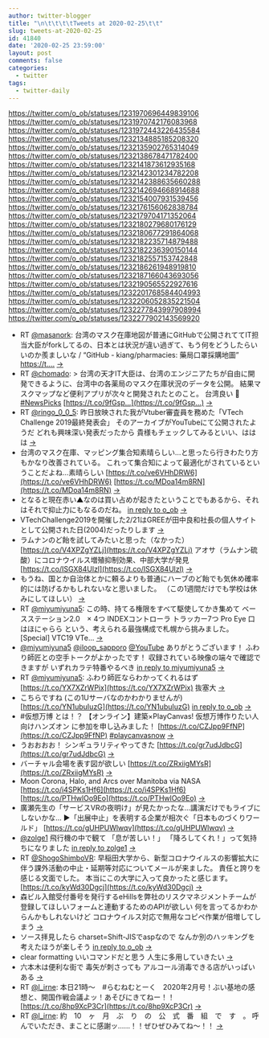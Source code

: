 ```yaml
---
author: twitter-blogger
title: "\n\t\t\t\tTweets at 2020-02-25\t\t"
slug: tweets-at-2020-02-25
id: 41840
date: '2020-02-25 23:59:00'
layout: post
comments: false
categories:
  - twitter
tags:
  - twitter-daily
---
```


https://twitter.com/o_ob/statuses/1231970696449839106 https://twitter.com/o_ob/statuses/1231970742176083968 https://twitter.com/o_ob/statuses/1231972443226435584 https://twitter.com/o_ob/statuses/1232134885185208320 https://twitter.com/o_ob/statuses/1232135902765314049 https://twitter.com/o_ob/statuses/1232138678471782400 https://twitter.com/o_ob/statuses/1232141873612935168 https://twitter.com/o_ob/statuses/1232142301234782208 https://twitter.com/o_ob/statuses/1232142388635660288 https://twitter.com/o_ob/statuses/1232142694668914688 https://twitter.com/o_ob/statuses/1232154007931539456 https://twitter.com/o_ob/statuses/1232176156062838784 https://twitter.com/o_ob/statuses/1232179704171352064 https://twitter.com/o_ob/statuses/1232180279680176129 https://twitter.com/o_ob/statuses/1232180677291864068 https://twitter.com/o_ob/statuses/1232182235714879488 https://twitter.com/o_ob/statuses/1232182236390150144 https://twitter.com/o_ob/statuses/1232182557153742848 https://twitter.com/o_ob/statuses/1232186261948919810 https://twitter.com/o_ob/statuses/1232187166043693056 https://twitter.com/o_ob/statuses/1232190565522927616 https://twitter.com/o_ob/statuses/1232201768584404993 https://twitter.com/o_ob/statuses/1232206052835221504 https://twitter.com/o_ob/statuses/1232277843997908994 https://twitter.com/o_ob/statuses/1232277902143569920  

*   RT [@masanork](https://twitter.com/masanork): 台湾のマスク在庫地図が普通にGitHubで公開されててIT担当大臣がforkしてるの、日本とは状況が違い過ぎて、もう何をどうしたらいいのか羨ましいな / “GitHub - kiang/pharmacies: 藥局口罩採購地圖” [https://t.…](https://t.…) [->](https://twitter.com/o_ob/statuses/1231970696449839106)
*   RT [@chomado](https://twitter.com/chomado): > 台湾の天才IT大臣は、台湾のエンジニアたちが自由に開発できるように、台湾中の各薬局のマスク在庫状況のデータを公開。 結果マスクマップなど便利アプリが次々と開発されたとのこと。 台湾良い 🎀 [#NewsPicks](https://twitter.com/search?q=%23NewsPicks&src=hash) [https://t.co/9fGsp…](https://t.co/9fGsp…) [->](https://twitter.com/o_ob/statuses/1231970742176083968)
*   RT [@ringo_0_0_5](https://twitter.com/ringo_0_0_5): 昨日放映された我がVtuber審査員を務めた「VTech Challenge 2019最終発表会」 そのアーカイブがYouTubeにて公開されたようだ どれも興味深い発表だったから 貴様もチェックしてみるといい、ははは [->](https://twitter.com/o_ob/statuses/1231972443226435584)
*   台湾のマスク在庫、マッピング集合知素晴らしい…と思ったら行きわたり方もかなり改善されている。 これって集合知によって最適化がされているということだよね…素晴らしい [https://t.co/ve6VHhDRW6](https://t.co/ve6VHhDRW6) [https://t.co/MDoa14m8RN](https://t.co/MDoa14m8RN) [->](https://twitter.com/o_ob/statuses/1232134885185208320)
*   となると現在赤い▲なのは買い占めが起きたということでもあるから、それはそれで抑止力にもなるのだね。 [in reply to o_ob](https://twitter.com/o_ob/statuses/1232134885185208320) [->](https://twitter.com/o_ob/statuses/1232135902765314049)
*   VTechChallenge2019を開催した2/21はGREEが田中良和社長の個人サイトとして公開された日(2004)だったりします [->](https://twitter.com/o_ob/statuses/1232138678471782400)
*   ラムナンのど飴を試してみたいと思った（なかった） [https://t.co/V4XPZgYZLj](https://t.co/V4XPZgYZLj) アオサ（ラムナン硫酸）にコロナウイルス増殖抑制効果、中部大学が発見 [https://t.co/ISGX84Ulzl](https://t.co/ISGX84Ulzl) [->](https://twitter.com/o_ob/statuses/1232141873612935168)
*   もうね、国とか自治体とかに頼るよりも普通にハーブのど飴でも気休め確率的には防げるかもしれないなと思いました。 （この1週間だけでも学校は休みにしてほしい） [->](https://twitter.com/o_ob/statuses/1232142301234782208)
*   RT [@miyumiyuna5](https://twitter.com/miyumiyuna5): この時、持てる権限をすべて駆使してかき集めて ベースステーション2.0　× 4つ INDEXコントローラ トラッカー7つ Pro Eye 口はほにゃらら という、考えられる最強構成で札幌から挑みました。 [Special] VTC19 VTe… [->](https://twitter.com/o_ob/statuses/1232142388635660288)
*   [@miyumiyuna5](https://twitter.com/miyumiyuna5) [@iloop_sapporo](https://twitter.com/iloop_sapporo) [@YouTube](https://twitter.com/YouTube) ありがとうございます！ ふわり師匠との空手トークがよかったです！ 収録されている映像の端々で確認できますが いずれカラテ特番やるべき [in reply to miyumiyuna5](https://twitter.com/miyumiyuna5/statuses/1232106743393439750) [->](https://twitter.com/o_ob/statuses/1232142694668914688)
*   RT [@miyumiyuna5](https://twitter.com/miyumiyuna5): ふわり師匠ならわかってくれるはず [https://t.co/YX7XZrWPix](https://t.co/YX7XZrWPix) 抜塞大 [->](https://twitter.com/o_ob/statuses/1232154007931539456)
*   こちらですね (この1Uサーバなのかわかりませんが) [https://t.co/YN1ubuIuzG](https://t.co/YN1ubuIuzG) [in reply to o_ob](https://twitter.com/o_ob/statuses/1232138678471782400) [->](https://twitter.com/o_ob/statuses/1232176156062838784)
*   #仮想万博 とは！？ 【オンライン】建築×PlayCanvas! 仮想万博作りたい人向けハンズオン に参加を申し込みました！ [https://t.co/CZJpp9FfNP](https://t.co/CZJpp9FfNP) [#playcanvasnow](https://twitter.com/search?q=%23playcanvasnow&src=hash) [->](https://twitter.com/o_ob/statuses/1232179704171352064)
*   うおおおお！ シンギュラリティやってきた [https://t.co/gr7udJdbcG](https://t.co/gr7udJdbcG) [->](https://twitter.com/o_ob/statuses/1232180279680176129)
*   バーチャル会場を表す図が欲しい [https://t.co/ZRxiigMYsR](https://t.co/ZRxiigMYsR) [->](https://twitter.com/o_ob/statuses/1232180677291864068)
*   Moon Corona, Halo, and Arcs over Manitoba via NASA [https://t.co/i4SPKs1Hf6](https://t.co/i4SPKs1Hf6) [https://t.co/PTHwlOo9Eo](https://t.co/PTHwlOo9Eo) [->](https://twitter.com/o_ob/statuses/1232182235714879488)
*   廣瀬先生の「サービスVRの夜明け」が見たかったな…講演だけでもライブにしないかな… ▶「出展中止」を表明する企業が相次ぐ「日本ものづくりワールド」 [https://t.co/gUHPUWlwqv](https://t.co/gUHPUWlwqv) [->](https://twitter.com/o_ob/statuses/1232182236390150144)
*   [@zolge1](https://twitter.com/zolge1) 飛行機の中で観て 「息が苦しい！」 「降ろしてくれ！」って気持ちになりました [in reply to zolge1](https://twitter.com/zolge1/statuses/1232182183743197184) [->](https://twitter.com/o_ob/statuses/1232182557153742848)
*   RT [@ShogoShimboVR](https://twitter.com/ShogoShimboVR): 早稲田大学から、新型コロナウイルスの影響拡大に伴う課外活動の中止・延期等対応についてメールが来ました。 責任と誇りを感じる文面でした。 本当にこの大学に入って良かったと感じます。 [https://t.co/kyWd30Dgcj](https://t.co/kyWd30Dgcj) [->](https://twitter.com/o_ob/statuses/1232186261948919810)
*   森ビル入館受付番号を発行するeHillsを弊社のリスクマネジメントチームが登録してほしいフォームと連動するためのAPIが欲しい 何を言ってるかわからんかもしれないけど コロナウイルス対応で無用なコピペ作業が倍増してしまう [->](https://twitter.com/o_ob/statuses/1232187166043693056)
*   ソース拝見したら charset=Shift-JISでaspなので なんか別のハッキングを考えたほうが楽しそう [in reply to o_ob](https://twitter.com/o_ob/statuses/1232187166043693056) [->](https://twitter.com/o_ob/statuses/1232190565522927616)
*   clear formatting いいコマンドだと思う 人生に多用していきたい [->](https://twitter.com/o_ob/statuses/1232201768584404993)
*   六本木は便利な街で 毒矢が刺さっても アルコール消毒できる店がいっぱいある [->](https://twitter.com/o_ob/statuses/1232206052835221504)
*   RT [@l_irne](https://twitter.com/l_irne): 本日21時～　#らむねむとーく　2020年2月号！ぶい基地の感想と、開国作戦会議よッ！あそびにきてねー！！ [https://t.co/8hp9XcP3Cr](https://t.co/8hp9XcP3Cr) [->](https://twitter.com/o_ob/statuses/1232277843997908994)
*   RT [@l_irne](https://twitter.com/l_irne): 約　10　ヶ　月　ぶ　り　の　公　式　番　組　で　す　。 呼んでいただき、まことに感謝ッ……！！ぜひぜひみてね〜！！ [->](https://twitter.com/o_ob/statuses/1232277902143569920)